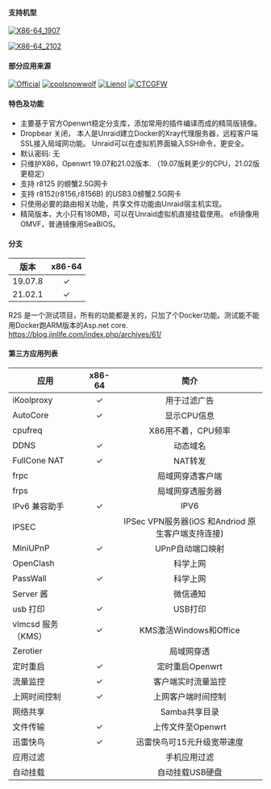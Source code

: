 #### 支持机型

[![X86-64_1907](https://github.com/jinlife/OpenWrt-Autobuild/actions/workflows/x86_64_1907.yml/badge.svg)](https://github.com/jinlife/OpenWrt-Autobuild/actions/workflows/x86_64_1907.yml)

[![X86-64_2102](https://github.com/jinlife/OpenWrt-Autobuild/actions/workflows/x86_64.yml/badge.svg)](https://github.com/jinlife/OpenWrt-Autobuild/actions/workflows/x86_64.yml)

#### 部分应用来源

[![Official](https://img.shields.io/badge/Openwrt-Openwrt-orange.svg?style=flat&logo=appveyor)](https://github.com/openwrt/openwrt)
[![coolsnowwolf](https://img.shields.io/badge/Lede-Lean-orange.svg?style=flat&logo=appveyor)](https://github.com/coolsnowwolf/lede)
[![Lienol](https://img.shields.io/badge/OpenWrt-Lienol-orange.svg?style=flat&logo=appveyor)](https://github.com/Lienol/openwrt)
[![CTCGFW](https://img.shields.io/badge/OpenWrt-CTCGFW-orange.svg?style=flat&logo=appveyor)](https://github.com/immortalwrt/immortalwrt)

#### 特色及功能

- 主要基于官方Openwrt稳定分支库，添加常用的插件编译而成的精简版镜像。
- Dropbear 关闭， 本人是Unraid建立Docker的Xray代理服务器，远程客户端SSL接入局域网功能。 Unraid可以在虚拟机界面输入SSH命令，更安全。
- 默认密码: 无
- 只维护X86，Openwrt 19.07和21.02版本. （19.07版耗更少的CPU，21.02版更稳定）
- 支持 r8125 的螃蟹2.5G网卡
- 支持 r8152(r8156,r8156B) 的USB3.0螃蟹2.5G网卡
- 只使用必要的路由相关功能，共享文件功能由Unraid宿主机实现。
- 精简版本，大小只有180MB，可以在Unraid虚拟机直接挂载使用。 efi镜像用OMVF，普通镜像用SeaBIOS。

#### 分支

| 版本            |x86-64 |
|:--------------:|:-----:|
| 19.07.8|&check;|
| 21.02.1|&check;|

R2S 是一个测试项目，所有的功能都是关的，只加了个Docker功能。测试能不能用Docker跑ARM版本的Asp.net core.
https://blog.jinlife.com/index.php/archives/61/

#### 第三方应用列表

| 应用        |x86-64 |简介 |
|-------------|:-----:|:-----:|
|iKoolproxy |&check;|用于过滤广告|
| AutoCore    |&check;|显示CPU信息|
| cpufreq     |       |X86用不着，CPU频率|
| DDNS        |&check;|动态域名|
|FullCone NAT |&check;|NAT转发|
| frpc        |       |局域网穿透客户端|
| frps        |       |局域网穿透服务器|
|IPv6 兼容助手|&check;|IPV6|
| IPSEC       |       |IPSec VPN服务器(iOS 和Andriod 原生客户端支持连接)|
| MiniUPnP    |&check;|UPnP自动端口映射|
| OpenClash   |       |科学上网|
| PassWall    |&check;|科学上网|
| Server 酱   |       |微信通知|
| usb 打印    |&check;| USB打印|
| vlmcsd 服务（KMS） |&check;| KMS激活Windows和Office|
| Zerotier    |       |局域网穿透|
| 定时重启    |&check;|定时重启Openwrt|
| 流量监控    |&check;|客户端实时流量监控|
|上网时间控制 |&check;|上网客户端时间控制|
| 网络共享    |       |Samba共享目录|
| 文件传输    |&check;|上传文件至Openwrt|
| 迅雷快鸟    |&check;|迅雷快鸟可15元升级宽带速度|
| 应用过滤    |       |手机应用过滤|
| 自动挂载    |       |自动挂载USB硬盘|

